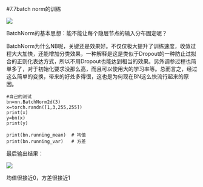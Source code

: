 #7.7batch norm的训练

![](https://cdn.jsdelivr.net/gh/tj-messi/picture/1727425079232.png)

BatchNorm的基本思想：能不能让每个隐层节点的输入分布固定呢？

BatchNorm为什么NB呢，关键还是效果好。不仅仅极大提升了训练速度，收敛过程大大加快，还能增加分类效果，一种解释是这是类似于Dropout的一种防止过拟合的正则化表达方式，所以不用Dropout也能达到相当的效果。另外调参过程也简单多了，对于初始化要求没那么高，而且可以使用大的学习率等。总而言之，经过这么简单的变换，带来的好处多得很，这也是为何现在BN这么快流行起来的原因。

	#自己的测试
	bn=nn.BatchNorm2d(3)
	x=torch.randn([1,3,255,255])
	print(x)
	y=bn(x)
	print(y)

	print(bn.running_mean)  # 均值
	print(bn.running_var)   # 方差

最后输出结果：

![](https://cdn.jsdelivr.net/gh/tj-messi/picture/08e0131bbe8be5dc883ee770d7ae3308.png)

均值很接近0，方差很接近1